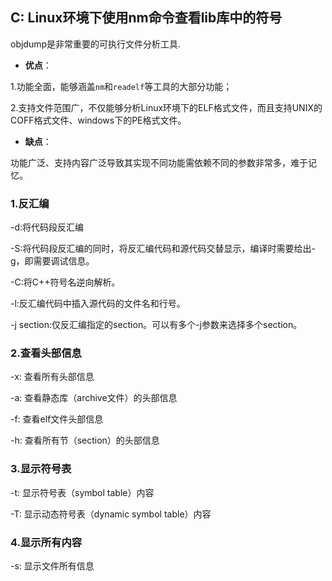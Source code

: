 ## C: Linux环境下使用nm命令查看lib库中的符号

objdump是非常重要的可执行文件分析工具.

* **优点**：

1.功能全面，能够涵盖`nm`和`readelf`等工具的大部分功能；

2.支持文件范围广，不仅能够分析Linux环境下的ELF格式文件，而且支持UNIX的COFF格式文件、windows下的PE格式文件。

* **缺点**：

功能广泛、支持内容广泛导致其实现不同功能需依赖不同的参数非常多，难于记忆。

### 1.反汇编

-d:将代码段反汇编

-S:将代码段反汇编的同时，将反汇编代码和源代码交替显示，编译时需要给出-g，即需要调试信息。

-C:将C++符号名逆向解析。

-l:反汇编代码中插入源代码的文件名和行号。

-j section:仅反汇编指定的section。可以有多个-j参数来选择多个section。

### 2.查看头部信息

-x: 查看所有头部信息

-a: 查看静态库（archive文件）的头部信息

-f: 查看elf文件头部信息

-h: 查看所有节（section）的头部信息

### 3.显示符号表

-t: 显示符号表（symbol table）内容

-T: 显示动态符号表（dynamic symbol table）内容

### 4.显示所有内容

-s: 显示文件所有信息